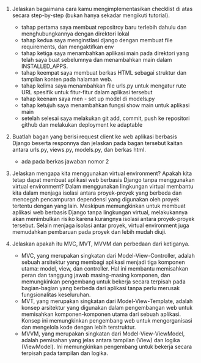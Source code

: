 1. Jelaskan bagaimana cara kamu mengimplementasikan checklist di atas secara step-by-step (bukan hanya sekadar mengikuti tutorial). 
    - tahap pertama saya membuat repositroy baru terlebih dahulu dan menghubungkannya dengan direktori lokal
    - tahap kedua saya menginstlasi django dengan membuat file requirements, dan mengaktifkan env
    - tahap ketiga saya menambahkan aplikasi main pada direktori yang telah saya buat sebelumnya dan menambahkan main dalam INSTALLED_APPS.
    - tahap keempat saya membuat berkas HTML sebagai struktur dan tampilan konten pada halaman web.
    - tahap kelima saya menambahkan file urls.py untuk mengatur rute URL spesifik untuk fitur-fitur dalam aplikasi tersebut
    - tahap keenam saya men - set up model di models.py
    - tahap ketujuh saya menambahkan fungsi show main untuk aplikasi main
    - setelah selesai saya melakukan git add, commit, push ke repositori github dan melakukan deployment ke adaptable


2. Buatlah bagan yang berisi request client ke web aplikasi berbasis Django beserta responnya dan jelaskan pada bagan tersebut kaitan antara urls.py, views.py, models.py, dan berkas html.
    - ada pada berkas jawaban nomor 2

3. Jelaskan mengapa kita menggunakan virtual environment? Apakah kita tetap dapat membuat aplikasi web berbasis Django tanpa menggunakan virtual environment?
    Dalam menggunakan lingkungan virtual membantu kita dalam menjaga isolasi antara proyek-proyek yang berbeda dan mencegah pencampuran dependensi yang digunakan oleh proyek tertentu dengan yang lain. Meskipun memungkinkan untuk membuat aplikasi web berbasis Django tanpa lingkungan virtual, melakukannya akan menimbulkan risiko karena kurangnya isolasi antara proyek-proyek tersebut. Selain menjaga isolasi antar proyek, virtual environment juga memudahkan pembaruan pada proyek dan lebih mudah diuji.

4. Jelaskan apakah itu MVC, MVT, MVVM dan perbedaan dari ketiganya.
    - MVC, yang merupakan singkatan dari Model-View-Controller, adalah sebuah arsitektur yang membagi aplikasi menjadi tiga komponen utama: model, view, dan controller. Hal ini membantu memisahkan peran dan tanggung jawab masing-masing komponen, dan memungkinkan pengembang untuk bekerja secara terpisah pada bagian-bagian yang berbeda dari aplikasi tanpa perlu merusak fungsionalitas keseluruhan.
    - MVT, yang merupakan singkatan dari Model-View-Template, adalah konsep arsitektur yang digunakan dalam pengembangan web untuk memisahkan komponen-komponen utama dari sebuah aplikasi. Konsep ini memungkinkan pengembang web untuk mengorganisasi dan mengelola kode dengan lebih terstruktur.
    - MVVM, yang merupakan singkatan dari Model-View-ViewModel, adalah pemisahan yang jelas antara tampilan (View) dan logika (ViewModel). Ini memungkinkan pengembang untuk bekerja secara terpisah pada tampilan dan logika.